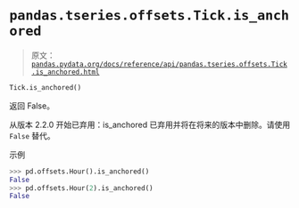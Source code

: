 # `pandas.tseries.offsets.Tick.is_anchored`

> 原文：[`pandas.pydata.org/docs/reference/api/pandas.tseries.offsets.Tick.is_anchored.html`](https://pandas.pydata.org/docs/reference/api/pandas.tseries.offsets.Tick.is_anchored.html)

```py
Tick.is_anchored()
```

返回 False。

从版本 2.2.0 开始已弃用：is_anchored 已弃用并将在将来的版本中删除。请使用 `False` 替代。

示例

```py
>>> pd.offsets.Hour().is_anchored()
False
>>> pd.offsets.Hour(2).is_anchored()
False 
```
